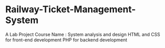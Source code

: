 # Railway-Ticket-Management-System
A Lab Project
Course Name : System analysis and design
HTML and CSS for front-end development
PHP for backend development 

